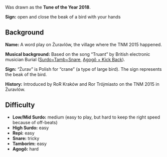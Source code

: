 Was drawn as the **Tune of the Year 2018**.

**Sign:** open and close the beak of a bird with your hands

## Background

**Name:** A word play on Żuravlów, the village where the TNM 2015 happened.

**Musical background:** Based on the song “Truant” by British electronic
musician Burial ([Surdo+Tamb+Snare](https://youtu.be/8u4D0wAc2AA?t=1m48s),
[Agogô + Kick Back](https://youtu.be/8u4D0wAc2AA?t=6m27s)).

**Sign:** “Żurav” is Polish for “crane” (a type of large bird). The sign
represents the beak of the bird.

**History:** Introduced by RoR Kraków and Ror Trójmiasto on the TNM 2015 in
Żuravlów.

## Difficulty

* **Low/Mid Surdo:** medium (easy to play, but hard to keep the right speed
  because of off-beats)
* **High Surdo:** easy
* **Repi:** easy
* **Snare:** tricky
* **Tamborim:** easy
* **Agogô:** hard
